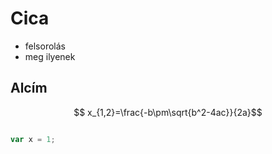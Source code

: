 # Cica

- felsorolás
- meg ilyenek

## Alcím

$$ x_{1,2}=\frac{-b\pm\sqrt{b^2-4ac}}{2a}$$

``` javascript

var x = 1;